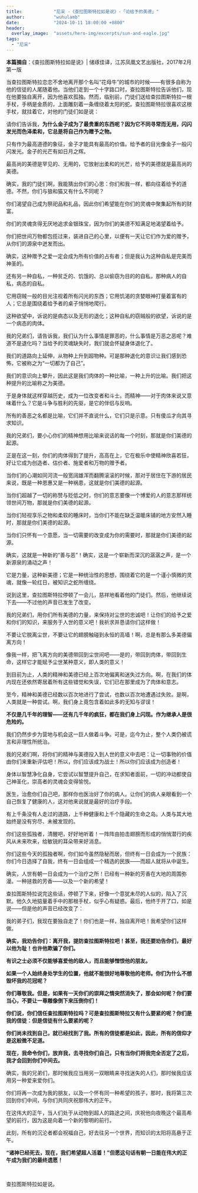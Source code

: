 ```yaml
---
title:            "尼采 -《查拉图斯特拉如是说》-「论给予的美德」"
author:           "wuhulamb"
date:             "2024-10-11 18:00:00 +0800"
header:
  overlay_image:  "assets/hero-img/excerpts/sun-and-eagle.jpg"
tags:
  - "尼采"
---
```


<p class="notice--info" style="text-indent: 0;"><strong>本篇摘自</strong>：《查拉图斯特拉如是说》| 储琢佳译，江苏凤凰文艺出版社，2017年2月第一版</p>

当查拉图斯特拉恋恋不舍地离开那个名叫“花母牛”的城市的时候——有很多自称为他的信徒的人尾随着他。当他们走到一个十字路口时，查拉图斯特拉告诉他们，现在他要独自离开，因为他喜欢孤独<!--more-->。然而，临别前，门徒们送给查拉图斯特拉一根手杖，手柄是金质的，上面雕刻着一条缠绕着太阳的蛇。查拉图斯特拉很喜欢这根手杖，就拄着它，对他的门徒们如是说：

请你们告诉我，**为什么金子成为了最贵重的东西呢？因为它不同寻常而无用，闪闪发光而色泽柔和，它总是将自己作为赠予之物。**

只有作为最高道德的象征，金子才能具有最高的价值。给予者的目光像金子一般闪闪发光。金子的光芒有如日月之辉。

最高尚的美德是罕见的、无用的，它放射出柔和的光芒，给予的美德就是最高尚的美德。

确实，我的门徒们啊，我能猜出你们的心思：你们和我一样，都向往着给予的道德。不然，你们与狼和猫又有什么不同呢？

你们渴望自己成为祭祀品和礼品，因此你们希望能在你们的灵魂中聚集起所有的财富。

你们的灵魂贪得无厌地追求金银珠宝，因为你们的美德不知满足地渴望着给予。

你们把世间万物都包揽过来，装进自己的心里，以便有一天让它们作为爱的赠予，从你们的源泉中迸发而出。

确实，这种赠予之爱一定会成为所有价值的占有者；但是我认为这种自私是完美而神圣的。

还有另一种自私，一种贫乏的、饥饿的、总以偷窃为目的的自私，那种病人的自私，病态的自私。

它用窃贼一般的目光注视着所有闪光的东西；它用饥渴的贪婪眼神打量着富有的人；它总是围绕着给予者的桌子悄悄地爬行。

这种欲望中，诉说的是病态以及无形的退化；这种自私的窃贼般的欲望，诉说的是一个病态的肉体。

我的兄弟们，请告诉我，我们认为什么事情是罪恶的，什么事情是万恶之恶呢？难道不是退化吗？当给予的灵魂缺失时，我们就会怀疑身体退化了。

我们的道路向上延伸，从物种上升到超物种。可是那种退化的意识让我们感到恐怖，它被称之为“一切都为了自己”。

我们的意识向上攀升，因此这是我们肉体的一种比喻，一种上升的比喻。我们把这种提升的比喻称之为美德。

于是身体就这样穿越历史，成为一位改变者和斗士。而精神——对于肉体来说又意味着什么？它是斗争与胜利的先驱，是它的伴侣与反响。

所有的善恶之名都是比喻，它们并不直说什么，它们只是示意。只有傻瓜才向其寻求知识。

我的兄弟们，要小心你们的精神想用比喻来说话的每一个时刻，那就是你们美德的起源。

正是在这一刻，你们的肉体得到了提升，高高在上，它在极乐中使精神欣喜若狂，好让它成为创造者、估价者、施爱者和万物的赠予者。

当你们的心潮如同河流一般宽阔雄浑而翻腾滚滚的时候，那对于居住在下游的居民来说，既是一种恩惠又是一种祸患，这就是你们美德的起源。

当你们超越了一切的称赞与贬低之时，你们的意志要像一个博爱的人的意志那样统领世间万物，那就是你们美德的起源。

当你们轻视享乐之物和柔软的睡床时，当你们不能在缺乏温暖床铺的地方安然入睡时，那就是你们美德的起源。

当你们只怀有一个意愿，当一切需要的改变成为你的需要时，那就是你们美德的起源。

确实，这就是一种新的“善与恶”！确实，这是一个崭新而深沉的潺潺之声，是一个新源泉的涌动之声！

它是力量，这种新美德；它是一种统治性的思想，围绕着它的是一个谨小慎微的灵魂，就像一轮红日，被知识之蛇所缠绕。

说到这里，查拉图斯特拉停顿了一会儿，慈祥地看着他的门徒们。然后，他继续说下去——不过他的声音已发生了改变。

我的兄弟们，用你们所有美德的力量，来保持对尘世的忠诚吧！让你们的给予之爱和你们的知识，来服务于人世的意义吧！我祈求并恳请你们这样做！

不要让它脱离尘世，不要让它的翅膀触碰到永恒的高墙！啊，总是有那么多美德偏离方向！

像我一样，把飞离方向的美德带回到尘世间吧——是的，带回到肉体，带回到生命，这样它才能赋予尘世某种意义，即人类的意义！

到目前为止，人类的精神和美德已经上百次地偏离和迷失过方向。啊，在我们的体内现在还依然寄居着所有这些错觉和失误，它们已在那里成为了肉体和意志。

至今，精神和美德已经数以百次地进行了尝试，也数以百次地遭遇过失败。是啊，人类就是一种尝试。啊，我们身上竟包含着如此多的无知与谬误！

**不仅是几千年的理智——还有几千年的疯狂，都在我们身上闪现。作为继承人是很危险的。**

我们仍然步步为营地与机会这一巨人做着斗争。可是，迄今为止，整个人类仍被谎言和非理性所统治。

我的兄弟们啊，将你们的精神与美德投入到人世的意义中去吧：让一切事物的价值由你们来重新评估吧！所以，你们应该成为战士！所以你们应该成为创造者！

身体以智慧净化自身，它尝试以智慧提升自己，在求知者面前，一切的冲动都使自己神圣化，崇高者的灵魂会变得愉悦。

医生，治愈你们自己吧，那样你也医治好了你的病人。让你们的病人亲眼看到一个自己恢复了健康的人，这对他来说就是最好的治疗手段。

有上千条没有人走过的道路，上千种健康和上千个隐藏的生命之岛。人类与其大地始终是没有穷尽、未被发现的。

你们这些孤独者，清醒吧，好好地听着！一阵阵由拍击翅膀而形成的悄悄潜行的疾风从未来吹来，给敏锐的耳朵带来好消息。

你们这些今天的孤独者啊，你们如今虽然隐秘而居，但终有一日会成为一个民族：你们今日选择了自我，终有一日会组成一个精选的民族——而超人就将从中诞生。

确实，人世有朝一日会成为一个治疗之所！已经有一种新的芳香在大地的周围弥漫。一种拯救的芳香——以及一个新的希望！

查拉图斯特拉说完这些话，停顿了下来，好像一个意犹未尽的人似的，陷入了沉默。他久久地掂量着手中的那根手杖，似乎心有疑惑。最后，他终于开了口，如是说——但是他的声音已经改变了：

我的弟子们，我现在要独自走了！你们也是一样，独自离开吧！我希望你们这样做。

**确实，我劝告你们：离开我，提防查拉图斯特拉吧！甚至，我还要劝告你们，最好以他为耻！也许他欺骗了你们。**

**有识之士必须不仅能够喜爱他的敌人，而且能够憎恨他的朋友。**

**如果一个人始终身处学生的位置，他就不能很好地尊敬他的老师。你们为什么不想毁坏我的花冠呢？**

**你们尊敬我。但是，如果有一天你们的崇拜之情突然消失了，那会如何呢？你们要当心，不要让一尊雕像倒下来压倒你们！**

**你们说，你们信任查拉图斯特拉吗？可是查拉图斯特拉又有什么要紧的呢？你们是我的信徒：但是信徒有什么要紧的呢？**

**你们尚未找到自己，就已经找到了我。所有的信徒都是如此，因此，所有的信仰才是这般微不足道。**

**现在，我命令你们，放弃我，去寻找你们自己，只有当你们将我完全否定了之后，我才会回到你们中间去。**

确实，我的兄弟们，那时候我应当用另一双眼睛来寻找迷失的人们，那时候我应该用另一种爱来爱你们。

你们将再一次成为我的朋友，以及一个怀有同一种希望的孩子，那时，我将第三次回到你们中间，与你们共同庆祝那伟大的正午。

在这伟大的正午，当人们处于从动物到超人的路途之间，庆祝他向夜晚这个最高希望的前行，因为这是向着一个新的黎明的前行。

此刻，所有的沉沦者都会祝福自己，好去往另一个世界，而知识的太阳将高悬于正午。

**“诸神已经死去，现在，我们希望超人活着！”但愿这句话有朝一日能在伟大的正午成为我们的最终遗愿！**

<p>&nbsp;</p>

查拉图斯特拉如是说。
